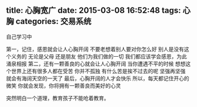 title: 心胸宽广
date: 2015-03-08 16:52:48
tags: 心胸
categories: 交易系统 
---
自己学习中

第一，记住，感恩就会让人心胸开阔 不要老想着别人要对你怎么好 别人是没有这个义务的 无论是父母 还是朋友 他们为我们做的一切 我们都应该学会感恩，为此涌泉相报 
第二，还有一颗善良的心就会让人心胸开阔 当你遭遇不平的时候 想想这个世界上还有很多人都在受苦 你并不孤独 有什么苦是挨不过去的呢 坚强再坚强 
就会有海阔天空的一天了 最后，心胸开阔的人才会快乐 所以，每天都记住开心的微笑 你就会发现，你将拥有一颗善良而美好的心灵

突然明白一个道理，教育孩子不能呛着教育。

